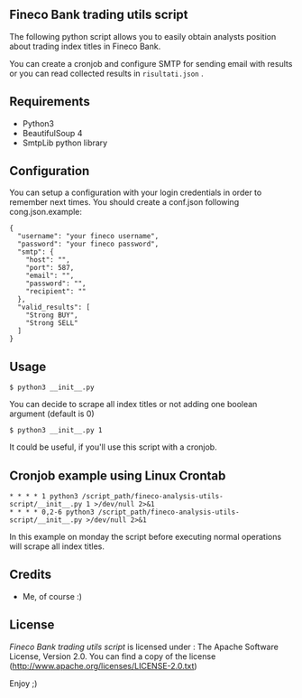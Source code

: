 Fineco Bank trading utils script
-------------------

The following python script allows you to easily obtain analysts position about trading index titles in Fineco Bank.

You can create a cronjob and configure SMTP for sending email with results or you can read collected results in `risultati.json` .

Requirements
------------

- Python3
- BeautifulSoup 4
- SmtpLib python library

Configuration
-------------

You can setup a configuration with your login credentials in order to remember next times.
You should create a conf.json following cong.json.example:

```	
{
  "username": "your fineco username",
  "password": "your fineco password",
  "smtp": {
    "host": "",
    "port": 587,
    "email": "",
    "password": "",
    "recipient": ""
  },
  "valid_results": [
    "Strong BUY",
    "Strong SELL"
  ]
}
```

Usage
------

```	
$ python3 __init__.py 
```

You can decide to scrape all index titles or not adding one boolean argument (default is 0)

```	
$ python3 __init__.py 1
```

It could be useful, if you'll use this script with a cronjob.

Cronjob example using Linux Crontab
------

```
* * * * 1 python3 /script_path/fineco-analysis-utils-script/__init__.py 1 >/dev/null 2>&1
* * * * 0,2-6 python3 /script_path/fineco-analysis-utils-script/__init__.py >/dev/null 2>&1
```

In this example on monday the script before executing normal operations will scrape all index titles.

Credits
--------

- Me, of course :)

License
--------
_*Fineco Bank trading utils script*_ is licensed under : The Apache Software License, Version 2.0. You can find a copy of the license (http://www.apache.org/licenses/LICENSE-2.0.txt)

Enjoy ;)